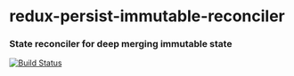 # redux-persist-immutable-reconciler

### State reconciler for deep merging immutable state

[![Build Status](https://travis-ci.org/OLIOEX/redux-persist-immutable-reconciler.svg?branch=master)](https://travis-ci.org/OLIOEX/redux-persist-immutable-reconciler)
